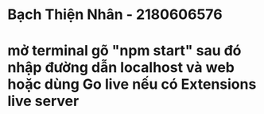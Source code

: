 # Bạch Thiện Nhân - 2180606576
# mở terminal gõ "npm start" sau đó nhập đường dẫn localhost và web hoặc dùng Go live nếu có Extensions live server